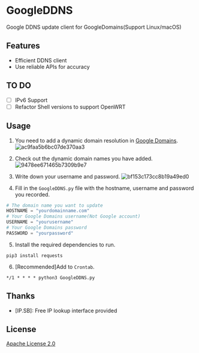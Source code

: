 # GoogleDDNS
Google DDNS update client for GoogleDomains(Support Linux/macOS)

## Features
- Efficient DDNS client
- Use reliable APIs for accuracy

## TO DO
- [ ] IPv6 Support
- [ ] Refactor Shell versions to support OpenWRT

## Usage
1. You need to add a dynamic domain resolution in [Google Domains](https://domains.google.com/).
![ac9faa5b6bc07de370aa3](https://telegraph.eowo.us/file/ac9faa5b6bc07de370aa3.png)

2. Check out the dynamic domain names you have added.
![9478ee671465b7309b9e7](https://telegraph.eowo.us/file/9478ee671465b7309b9e7.png)

3. Write down your username and password.
![bf153c173cc8b19a49ed0](https://telegraph.eowo.us/file/bf153c173cc8b19a49ed0.png)

4. Fill in the `GoogleDDNS.py` file with the hostname, username and password you recorded.
~~~python
# The domain name you want to update
HOSTNAME = "yourdomainname.com"
# Your Google Domains username(Not Google account)
USERNAME = "yourusername"
# Your Google Domains password
PASSWORD = "yourpassword"
~~~

5. Install the required dependencies to run.
~~~shell
pip3 install requests
~~~

6. [Recommended]Add to `Crontab`.
~~~
*/1 * * * * python3 GoogleDDNS.py
~~~

## Thanks
- [IP.SB]: Free IP lookup interface provided

## License
[Apache License 2.0](https://github.com/missuo/GoogleDDNS/blob/main/LICENSE)